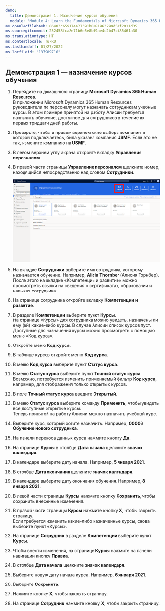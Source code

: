 ```yaml
---
demo:
  title: Демонстрация 1. Назначение курсов обучения
  module: 'Module 4: Learn the Fundamentals of Microsoft Dynamics 365 Human Resources'
ms.openlocfilehash: 06483c659174e77391b0181963299d51f2011d35
ms.sourcegitcommit: 252458fca8e71b6e5e8b99ae4c2b47cd85461a30
ms.translationtype: HT
ms.contentlocale: ru-RU
ms.lasthandoff: 01/27/2022
ms.locfileid: "137909716"
---
```

## <a name="demo-1---assigning-learning-courses"></a>Демонстрация 1 — назначение курсов обучения

1. Перейдите на домашнюю страницу **Microsoft Dynamics 365 Human Resources**.  
    В приложении Microsoft Dynamics 365 Human Resources руководители по персоналу могут назначать сотрудникам учебные курсы. В этом примере принятой на работу Алисии требуется назначить обучение, доступное для сотрудников в течение их первых тридцати дней работы.

1. Проверьте, чтобы в правом верхнем окне выбора компании, к которой подключаетесь, была указана компания **USMF**. Если это не так, измените компанию на **USMF**.

1. В левом верхнем углу экрана откройте вкладку **Управление персоналом**.

1. В правой части страницы **Управление персоналом** щелкните номер, находящийся непосредственно над словом **Сотрудники**.

    ![Снимок экрана со страницей «Управление персоналом» с выделенным номером сотрудников.](./media/assigning_learning_courses_1_employee.png)

1. На вкладке **Сотрудники** выберите имя сотрудника, которому назначается обучение. Например, **Alicia Thornber** (Алисия Торнбер).  
    После этого на вкладке «Компетенции и развитие» можно просмотреть ссылки на сведения о сертификатах, образовании и навыках сотрудника.

1. На странице сотрудника откройте вкладку **Компетенции и развитие**.

1. В разделе **Компетенции** выберите пункт **Курсы**.  
    На странице «Курсы» для сотрудника можно увидеть, назначены ли ему (ей) какие-либо курсы. В случае Алисии список курсов пуст. Доступные для назначения курсы можно просмотреть с помощью меню «Код курса».

1. Откройте меню **Код курса**.

1. В таблице курсов откройте меню **Код курса**.

1. В меню **Код курса** выберите пункт **Статус курса**.

1. В меню **Статус курса** выберите пункт **Точный статус курса**.  
    Возможно, потребуется изменить применяемый фильтр **Код курса**, например, для отображения только открытых курсов.

1. В поле **Точный статус курса** введите **Открытый**.

1. В меню **Статус курса** выберите команду **Применить**, чтобы увидеть все доступные открытые курсы.  
    Теперь принятой на работу Алисии можно назначить учебный курс.

1. Выберите курс, который хотите назначить. Например, **00006 Обучение нового сотрудника**.

1. На панели переноса данных курса нажмите кнопку **Да**.

1. На странице **Курсы** в столбце **Дата начала** щелкните **значок календаря**.

1. В календаре выберите дату начала. Например, **5 января 2021**.

1. В столбце **Дата окончания** щелкните **значок календаря**.

1. В календаре выберите дату окончания обучения. Например, **8 января 2021**.

1. В левой части страницы **Курсы** нажмите кнопку **Сохранить**, чтобы сохранить внесенные изменения.

1. В правой части страницы **Курсы** нажмите кнопку **X**, чтобы закрыть страницу.  
    Если требуется изменить какие-либо назначенные курсы, снова выберите пункт «Курсы».

1. На странице **Сотрудник** в разделе **Компетенции** выберите пункт **Курсы**.

1. Чтобы внести изменения, на странице **Курсы** нажмите на панели навигации кнопку **Правка**.

1. В столбце **Дата начала** щелкните **значок календаря**.

1. Выберите новую дату начала курса. Например, **6 января 2021**.

1. Выберите **Сохранить**.

1. Нажмите кнопку **X**, чтобы закрыть страницу.

1. На странице **Сотрудник** нажмите кнопку **X**, чтобы закрыть страницу.
